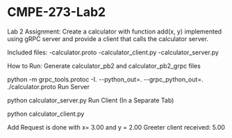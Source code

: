 # CMPE-273-Lab2
Lab 2 Assignment:
Create a calculator with function add(x, y) implemented using gRPC server and provide a client that calls the calculator server.

Included files:
-calculator.proto -calculator_client.py -calculator_server.py

How to Run:
Generate calculator_pb2 and calculator_pb2_grpc files

python -m grpc_tools.protoc -I. --python_out=. --grpc_python_out=. ./calculator.proto
Run Server

python calculator_server.py
Run Client (In a Separate Tab)

python calculator_client.py

Add Request is done with x= 3.00 and y = 2.00
Greeter client received: 5.00
